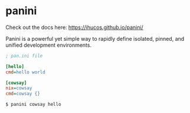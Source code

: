 # panini

Check out the docs here: https://ihucos.github.io/panini/

Panini is a powerful yet simple way to rapidly define isolated, pinned, and
unified development environments.

```ini
; pan.ini file

[hello]
cmd=hello world

[cowsay]
nix=cowsay
cmd=cowsay {}
```

```
$ panini cowsay hello
```
